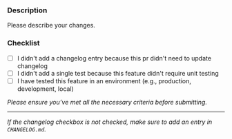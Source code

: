 ### Description

Please describe your changes.

### Checklist

- [ ] I didn't add a changelog entry because this pr didn't need to update changelog
- [ ] I didn't add a single test because this feature didn't require unit testing
- [ ] I have tested this feature in an environment (e.g., production, development, local)

*Please ensure you’ve met all the necessary criteria before submitting.*

---

*If the changelog checkbox is not checked, make sure to add an entry in `CHANGELOG.md`.*